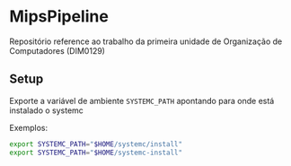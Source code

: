 # MipsPipeline
Repositório reference ao trabalho da primeira unidade de Organização de Computadores (DIM0129)

## Setup

Exporte a variável de ambiente `SYSTEMC_PATH` apontando para onde está instalado o systemc

Exemplos:
```sh
export SYSTEMC_PATH="$HOME/systemc/install"
export SYSTEMC_PATH="$HOME/systemc-install"
```